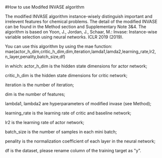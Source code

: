 #How to use Modifed INVASE algorithm

The modified INVASE algorithm instance-wisely distinguish important and irrelevent features for chemical problems. The detail of the modified INVASE can be found in the Method section and Supplementary Note 3&4. 
The algorithm is based on Yoon, J., Jordan, J., Schaar, M.: Invase: Instance-wise variable selection using neural networks. ICLR 2019 (2019).

You can use this algorithm by using the mae function:
mae(actor_h_dim,critic_h_dim,dim,iteration,lamda1,lamda2,learning_rate,lr2,n_layer,penality,batch_size,df)

in which:
actor_h_dim is the hidden state dimensions for actor network;

critic_h_dim is the hidden state dimensions for critic network;

iteration is the number of iteration;

dim is the number of features;

lambda1, lambda2 are hyperparameters of modified invase (see Method);

learning_rate is the learning rate of critic and baseline network;

lr2 is the learning rate of actor network;

batch_size is the number of samples in each mini batch;

penality is the normalization coefficient of each layer in the neural network; 

df is the dataset, please rename column of the training target as "y". 


